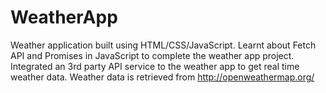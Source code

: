 # WeatherApp
Weather application built using HTML/CSS/JavaScript.
Learnt about Fetch API and Promises in JavaScript to complete the weather app project.
Integrated an 3rd party API service to the weather app to get real time weather data.
Weather data is retrieved from http://openweathermap.org/



